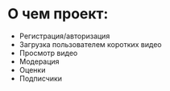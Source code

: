 # О чем проект:
- Регистрация/авторизация
- Загрузка пользователем коротких видео
- Просмотр видео
- Модерация
- Оценки
- Подписчики